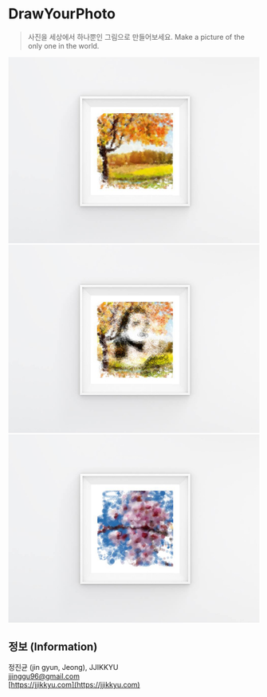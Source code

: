 # DrawYourPhoto
> 사진을 세상에서 하나뿐인 그림으로 만들어보세요.
> Make a picture of the only one in the world.

![DrawYourPhoto1](./img/1.jpg)  
![DrawYourPhoto2](./img/2.jpg)  
![DrawYourPhoto3](./img/3.jpg)  
  
## 정보 (Information)

정진균 (jin gyun, Jeong), JJIKKYU  
jjinggu96@gmail.com  
[https://jjikkyu.com](https://jjikkyu.com)  


